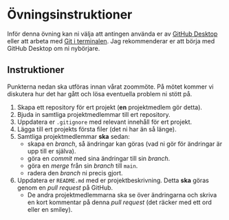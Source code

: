 # Övningsinstruktioner

Inför denna övning kan ni välja att antingen använda er av [GitHub
Desktop][desktop] eller att arbeta med [Git i terminalen][cli]. Jag rekommenderar
er att börja med GitHub Desktop om ni nybörjare.

## Instruktioner

Punkterna nedan ska utföras innan vårat zoommöte. På mötet kommer vi diskutera
hur det har gått och lösa eventuella problem ni stött på.

1. Skapa ett repository för ert projekt (**en** projektmedlem gör detta).
2. Bjuda in samtliga projektmedlemmar till ert repository.
3. Uppdatera er `.gitignore` med relevant innehåll för ert projekt.
4. Lägga till ert projekts första filer (det ni har än så länge).
5. Samtliga projektmedlemmar **ska** sedan:
    * skapa en *branch*, så ändringar kan göras (vad ni gör för ändringar är upp till er själva).
    * göra en *commit* med sina ändringar till sin *branch*.
    * göra en *merge* från sin *branch* till `main`.
    * radera den *branch* ni precis gjort.
6. Uppdatera er `README.md` med er projektbeskrivning. Detta **ska** göras genom en *pull request* på GitHub.
    * De andra projektmedlemmarna ska se över ändringarna och skriva en kort kommentar på denna *pull request* (det räcker med ett ord eller en smiley).

[desktop]: working-with-github-desktop.md
[cli]: git-cli.md
